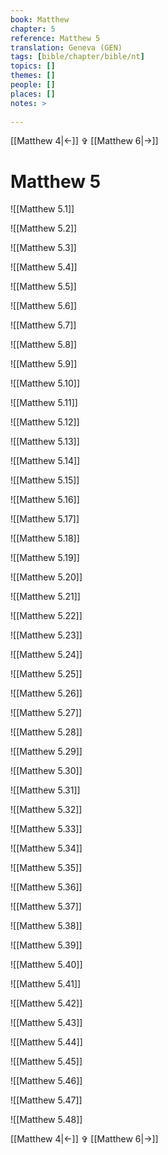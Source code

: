 ```yaml
---
book: Matthew
chapter: 5
reference: Matthew 5
translation: Geneva (GEN)
tags: [bible/chapter/bible/nt]
topics: []
themes: []
people: []
places: []
notes: >
  
---
```


[[Matthew 4|<-]] ✞ [[Matthew 6|->]]

# Matthew 5

![[Matthew 5.1]]

![[Matthew 5.2]]

![[Matthew 5.3]]

![[Matthew 5.4]]

![[Matthew 5.5]]

![[Matthew 5.6]]

![[Matthew 5.7]]

![[Matthew 5.8]]

![[Matthew 5.9]]

![[Matthew 5.10]]

![[Matthew 5.11]]

![[Matthew 5.12]]

![[Matthew 5.13]]

![[Matthew 5.14]]

![[Matthew 5.15]]

![[Matthew 5.16]]

![[Matthew 5.17]]

![[Matthew 5.18]]

![[Matthew 5.19]]

![[Matthew 5.20]]

![[Matthew 5.21]]

![[Matthew 5.22]]

![[Matthew 5.23]]

![[Matthew 5.24]]

![[Matthew 5.25]]

![[Matthew 5.26]]

![[Matthew 5.27]]

![[Matthew 5.28]]

![[Matthew 5.29]]

![[Matthew 5.30]]

![[Matthew 5.31]]

![[Matthew 5.32]]

![[Matthew 5.33]]

![[Matthew 5.34]]

![[Matthew 5.35]]

![[Matthew 5.36]]

![[Matthew 5.37]]

![[Matthew 5.38]]

![[Matthew 5.39]]

![[Matthew 5.40]]

![[Matthew 5.41]]

![[Matthew 5.42]]

![[Matthew 5.43]]

![[Matthew 5.44]]

![[Matthew 5.45]]

![[Matthew 5.46]]

![[Matthew 5.47]]

![[Matthew 5.48]]

[[Matthew 4|<-]] ✞ [[Matthew 6|->]]
